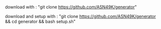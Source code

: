 download with 
: "git clone https://github.com/ASN49K/generator"

download and setup with 
: "git clone https://github.com/ASN49K/generator && cd generator && bash setup.sh"
